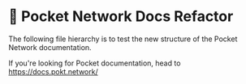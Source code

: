 # 👋 Pocket Network Docs Refactor

The following file hierarchy is to test the new structure of the Pocket Network documentation.

If you're looking for Pocket documentation, head to https://docs.pokt.network/
